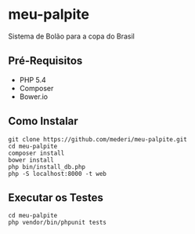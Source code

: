 meu-palpite
===========

Sistema de Bolão para a copa do Brasil

Pré-Requisitos
--------------
* PHP 5.4
* Composer
* Bower.io

Como Instalar
-------------

```shell
git clone https://github.com/mederi/meu-palpite.git
cd meu-palpite
composer install
bower install
php bin/install_db.php
php -S localhost:8000 -t web
```

Executar os Testes
------------------

```shell
cd meu-palpite
php vendor/bin/phpunit tests
```